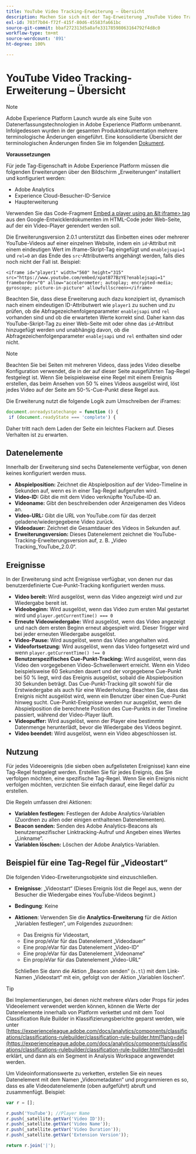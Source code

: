```yaml
---
title: YouTube Video Tracking-Erweiterung – Übersicht
description: Machen Sie sich mit der Tag-Erweiterung „YouTube Video Tracking“ in Adobe Experience Platform vertraut.
exl-id: 703f7b04-f72f-415f-80d6-45583fa661bc
source-git-commit: bbaf272313d5a8afe33178598063164792f4d8c0
workflow-type: tm+mt
source-wordcount: '891'
ht-degree: 100%

---
```


# YouTube Video Tracking-Erweiterung – Übersicht

>[!NOTE]
>
>Adobe Experience Platform Launch wurde als eine Suite von Datenerfassungstechnologien in Adobe Experience Platform umbenannt. Infolgedessen wurden in der gesamten Produktdokumentation mehrere terminologische Änderungen eingeführt. Eine konsolidierte Übersicht der terminologischen Änderungen finden Sie im folgenden [Dokument](../../../term-updates.md).

**Voraussetzungen**

Für jede Tag-Eigenschaft in Adobe Experience Platform müssen die folgenden Erweiterungen über den Bildschirm „Erweiterungen“ installiert und konfiguriert werden:

* Adobe Analytics
* Experience Cloud-Besucher-ID-Service
* Haupterweiterung

Verwenden Sie das Code-Fragment [Embed a player using an \&lt;iframe\> tag](https://developers.google.com/youtube/player_parameters#Manual_IFrame_Embeds) aus den Google-Entwicklerdokumenten im HTML-Code jeder Web-Seite, auf der ein Video-Player gerendert werden soll.

Die Erweiterungsversion 2.0.1 unterstützt das Einbetten eines oder mehrerer YouTube-Videos auf einer einzelnen Website, indem ein `id`-Attribut mit einem eindeutigen Wert im iframe-Skript-Tag eingefügt und `enablejsapi=1` und `rel=0` an das Ende des `src`-Attributwerts angehängt werden, falls dies noch nicht der Fall ist. Beispiel:

`<iframe id="player1" width="560" height="315" src="https://www.youtube.com/embed/xpatB77BzYE?enablejsapi=1" frameborder="0" allow="accelerometer; autoplay; encrypted-media; gyroscope; picture-in-picture" allowfullscreen></iframe>`

Beachten Sie, dass diese Erweiterung auch dazu konzipiert ist, dynamisch nach einem eindeutigen ID-Attributwert wie `player1` zu suchen und zu prüfen, ob die Abfragezeichenfolgenparameter `enablejsapi` und `rel` vorhanden sind und ob die erwarteten Werte korrekt sind. Daher kann das YouTube-Skript-Tag zu einer Web-Seite mit oder ohne das `id`-Attribut hinzugefügt werden und unabhängig davon, ob die Abfragezeichenfolgenparameter `enablejsapi` und `rel` enthalten sind oder nicht.

>[!NOTE]
>
>Beachten Sie bei Seiten mit mehreren Videos, dass jedes Video dieselbe Konfiguration verwendet, die in der auf dieser Seite ausgeführten Tag-Regel festgelegt ist. Wenn Sie beispielsweise eine Regel mit einem Ereignis erstellen, das beim Ansehen von 50 % eines Videos ausgelöst wird, löst jedes Video auf der Seite am 50-%-Cue-Punkt diese Regel aus.

Die Erweiterung nutzt die folgende Logik zum Umschreiben der iFrames:

```javascript
document.onreadystatechange = function () {
 if (document.readyState === 'complete') {
```

Daher tritt nach dem Laden der Seite ein leichtes Flackern auf. Dieses Verhalten ist zu erwarten.

## Datenelemente

Innerhalb der Erweiterung sind sechs Datenelemente verfügbar, von denen keines konfiguriert werden muss.

* **Abspielposition:** Zeichnet die Abspielposition auf der Video-Timeline in Sekunden auf, wenn es in einer Tag-Regel aufgerufen wird.
* **Video-ID:** Gibt die mit dem Video verknüpfte YouTube-ID an.
* **Videoname:** Gibt den beschreibenden oder Anzeigenamen des Videos an.
* **Video-URL:** Gibt die URL von YouTube.com für das derzeit geladene/wiedergegebene Video zurück.
* **Videodauer:** Zeichnet die Gesamtdauer des Videos in Sekunden auf.
* **Erweiterungsversion:** Dieses Datenelement zeichnet die YouTube-Tracking-Erweiterungsversion auf, z. B. „Video Tracking_YouTube_2.0.0“.

## Ereignisse

In der Erweiterung sind acht Ereignisse verfügbar, von denen nur das benutzerdefinierte Cue-Punkt-Tracking konfiguriert werden muss.

* **Video bereit:** Wird ausgelöst, wenn das Video angezeigt wird und zur Wiedergabe bereit ist.
* **Videobeginn:** Wird ausgelöst, wenn das Video zum ersten Mal gestartet wird und `player.getCurrentTime() === 0`
* **Erneute Videowiedergabe:** Wird ausgelöst, wenn das Video angezeigt und nach dem ersten Beginn erneut abgespielt wird. Dieser Trigger wird bei jeder erneuten Wiedergabe ausgelöst.
* **Video-Pause:** Wird ausgelöst, wenn das Video angehalten wird.
* **Videofortsetzung:** Wird ausgelöst, wenn das Video fortgesetzt wird und wenn `player.getCurrentTime() !== 0`
* **Benutzerspezifisches Cue-Punkt-Tracking:** Wird ausgelöst, wenn das Video den vorgegebenen Video-Schwellenwert erreicht. Wenn ein Video beispielsweise 60 Sekunden dauert und der vorgegebene Cue-Punkt bei 50 % liegt, wird das Ereignis ausgelöst, sobald die Abspielposition 30 Sekunden beträgt. Das Cue-Punkt-Tracking gilt sowohl für die Erstwiedergabe als auch für eine Wiederholung. Beachten Sie, dass das Ereignis nicht ausgelöst wird, wenn ein Benutzer über einen Cue-Punkt hinweg sucht. Cue-Punkt-Ereignisse werden nur ausgelöst, wenn die Abspielposition die berechnete Position des Cue-Punkts in der Timeline passiert, während der Video-Player läuft.
* **Videopuffer:** Wird ausgelöst, wenn der Player eine bestimmte Datenmenge herunterlädt, bevor die Wiedergabe des Videos beginnt.
* **Video beendet:** Wird ausgelöst, wenn ein Video abgeschlossen ist.

## Nutzung

Für jedes Videoereignis (die sieben oben aufgelisteten Ereignisse) kann eine Tag-Regel festgelegt werden. Erstellen Sie für jedes Ereignis, das Sie verfolgen möchten, eine spezifische Tag-Regel. Wenn Sie ein Ereignis nicht verfolgen möchten, verzichten Sie einfach darauf, eine Regel dafür zu erstellen.

Die Regeln umfassen drei Aktionen:

* **Variablen festlegen:** Festlegen der Adobe Analytics-Variablen (Zuordnen zu allen oder einigen enthaltenen Datenelementen).
* **Beacon senden:** Senden des Adobe Analytics-Beacons als benutzerspezifischer Linktracking-Aufruf und Angeben eines Wertes „Linkname“.
* **Variablen löschen:** Löschen der Adobe Analytics-Variablen.

## Beispiel für eine Tag-Regel für „Videostart“

Die folgenden Video-Erweiterungsobjekte sind einzuschließen.

* **Ereignisse**: „Videostart“ (Dieses Ereignis löst die Regel aus, wenn der Besucher die Wiedergabe eines YouTube-Videos beginnt.)

* **Bedingung**: Keine

* **Aktionen**:   Verwenden Sie die **Analytics-Erweiterung** für die Aktion „Variablen festlegen“, um Folgendes zuzuordnen:

   * Das Ereignis für Videostart,
   * Eine prop/eVar für das Datenelement „Videodauer“
   * Eine prop/eVar für das Datenelement „Video-ID“
   * Eine prop/eVar für das Datenelement „Videoname“
   * Ein prop/eVar für das Datenelement „Video-URL“

   Schließen Sie dann die Aktion „Beacon senden“ (`s.tl`) mit dem Link-Namen „Videostart“ mit ein, gefolgt von der Aktion „Variablen löschen“.

>[!TIP]
> 
>Bei Implementierungen, bei denen nicht mehrere eVars oder Props für jedes Videoelement verwendet werden können, können die Werte der Datenelemente innerhalb von Platform verkettet und mit dem Tool Classification Rule Builder in Klassifizierungsberichte geparst werden, wie unter [https://experienceleague.adobe.com/docs/analytics/components/classifications/classifications-rulebuilder/classification-rule-builder.html?lang=de](https://experienceleague.adobe.com/docs/analytics/components/classifications/classifications-rulebuilder/classification-rule-builder.html?lang=de) erklärt, und dann als ein Segment in Analysis Workspace angewendet werden.

Um Videoinformationswerte zu verketten, erstellen Sie ein neues Datenelement mit dem Namen „Videometadaten“ und programmieren es so, dass es alle Videodatenelemente (oben aufgeführt) abruft und zusammenfügt. Beispiel:

```javascript
var r = [];

r.push('YouTube'); //Player Name
r.push(_satellite.getVar('Video ID'));
r.push(_satellite.getVar('Video Name'));
r.push(_satellite.getVar('Video Duration'));
r.push(_satellite.getVar('Extension Version'));

return r.join('|');
```
